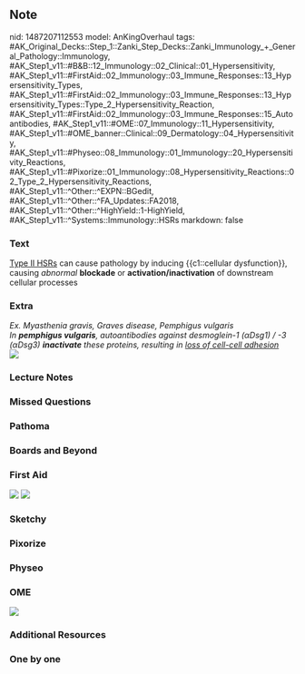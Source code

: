 ## Note
nid: 1487207112553
model: AnKingOverhaul
tags: #AK_Original_Decks::Step_1::Zanki_Step_Decks::Zanki_Immunology_+_General_Pathology::Immunology, #AK_Step1_v11::#B&B::12_Immunology::02_Clinical::01_Hypersensitivity, #AK_Step1_v11::#FirstAid::02_Immunology::03_Immune_Responses::13_Hypersensitivity_Types, #AK_Step1_v11::#FirstAid::02_Immunology::03_Immune_Responses::13_Hypersensitivity_Types::Type_2_Hypersensitivity_Reaction, #AK_Step1_v11::#FirstAid::02_Immunology::03_Immune_Responses::15_Autoantibodies, #AK_Step1_v11::#OME::07_Immunology::11_Hypersensitivity, #AK_Step1_v11::#OME_banner::Clinical::09_Dermatology::04_Hypersensitivity, #AK_Step1_v11::#Physeo::08_Immunology::01_Immunology::20_Hypersensitivity_Reactions, #AK_Step1_v11::#Pixorize::01_Immunology::08_Hypersensitivity_Reactions::02_Type_2_Hypersensitivity_Reactions, #AK_Step1_v11::^Other::^EXPN::BGedit, #AK_Step1_v11::^Other::^FA_Updates::FA2018, #AK_Step1_v11::^Other::^HighYield::1-HighYield, #AK_Step1_v11::^Systems::Immunology::HSRs
markdown: false

### Text
<div>
  <u>Type II HSRs</u> can cause pathology by inducing
  {{c1::cellular dysfunction}}, causing <i>abnormal</i>
  <b>blockade</b> or <b>activation/inactivation</b> of downstream
  cellular processes
</div>

### Extra
<div>
  <i>Ex. Myasthenia gravis, Graves disease, Pemphigus vulgaris</i>
</div>
<div>
  <i>In <b>pemphigus vulgaris</b>, autoantibodies against
  desmoglein-1 (αDsg1) / -3 (αDsg3) <b>inactivate</b> these
  proteins, resulting in <u>loss of cell-cell adhesion</u></i>
</div>
<div>
  <i><u><img src="paste-602180184702977.jpg"></u></i>
</div>

### Lecture Notes


### Missed Questions


### Pathoma


### Boards and Beyond


### First Aid
<img src="tmpvdvpva23.png"> <img src="tmpuvczdwzb.png">

### Sketchy


### Pixorize


### Physeo


### OME
<div class="ome-widget">
  <a href=
  "https://onlinemeded.org/spa/dermatology/hypersensitivity/acquire?ref=anki">
  <img src="_OME_AnkiFlashcards_Lesson_6.png"></a>
</div>

### Additional Resources


### One by one


